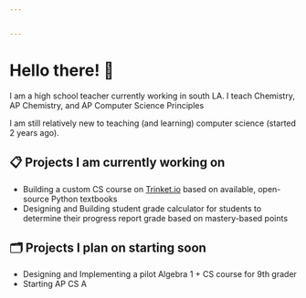 ```yaml
---


---
```


<h1 id="hello-there-🥳">Hello there! 🥳</h1>
<p>I am a high school teacher currently working in south LA. I teach Chemistry, AP Chemistry, and AP Computer Science Principles</p>
<p>I am still relatively new to teaching (and learning) computer science (started 2 years ago).</p>
<h2 id="📋-projects-i-am-currently-working-on">📋 Projects I am currently working on</h2>
<ul>
<li>Building a custom CS course on <a href="http://Trinket.io">Trinket.io</a> based on available, open-source Python textbooks</li>
<li>Designing and Building student grade calculator for students to determine their progress report grade based on mastery-based points</li>
</ul>
<h2 id="🗂️-projects-i-plan-on-starting-soon">🗂️ Projects I plan on starting soon</h2>
<ul>
<li>Designing and Implementing a pilot Algebra 1 + CS course for 9th grader</li>
<li>Starting AP CS A</li>
</ul>

